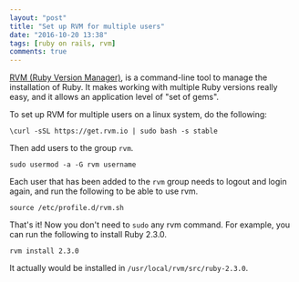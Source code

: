 ```yaml
---
layout: "post"
title: "Set up RVM for multiple users"
date: "2016-10-20 13:38"
tags: [ruby on rails, rvm]
comments: true
---
```


[RVM (Ruby Version Manager)][b49e701c], is a command-line tool to manage the installation of Ruby. It makes working with multiple Ruby versions really easy, and it allows an application level of "set of gems".

  [b49e701c]: https://rvm.io/ "rvm.io"

To set up RVM for multiple users on a linux system, do the following:

```
\curl -sSL https://get.rvm.io | sudo bash -s stable
```

<!-- more -->

Then add users to the group `rvm`.

```
sudo usermod -a -G rvm username
```

Each user that has been added to the `rvm` group needs to logout and login again, and run the following to be able to use rvm.

```
source /etc/profile.d/rvm.sh
```

That's it! Now you don't need to `sudo` any rvm command. For example, you can run the following to install Ruby 2.3.0.

```
rvm install 2.3.0
```

It actually would be installed in `/usr/local/rvm/src/ruby-2.3.0`.
